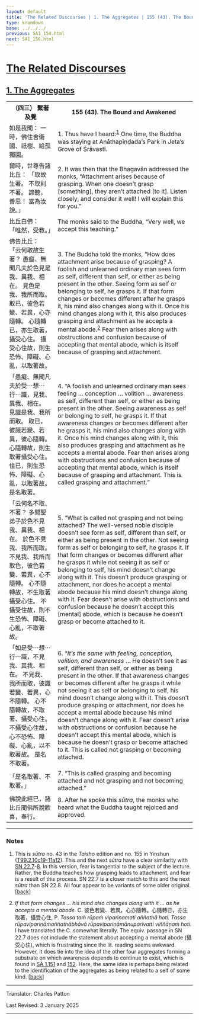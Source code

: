 ```yaml
---
layout: default
title: 'The Related Discourses | 1. The Aggregates | 155 (43). The Bound and Awakened'
type: kramdown
base: ../../../
previous: SA1_154.html
next: SA1_156.html
---
```


<h1><a href='../index.html'>The Related Discourses</a></h1>
<h2><a href='index.html'>1. The Aggregates</a></h2>

<table class="trans">
  <th class='ch'>（四三） 繫著及覺</th>
  <th class='en'>155 (43). The Bound and Awakened</th>
  <tr>
    <td class='ch' title='t99.2.10c19'>如是我聞： 一時，佛住舍衛國、祇樹、給孤獨園。</td>
    <td id='p1'>1. Thus have I heard:<sup id="ref1"><a href="#n1">1</a></sup> One time, the Buddha was staying at Anāthapiṇḍada’s Park in Jeta’s Grove of Śrāvastī.</td>
  </tr>
  <tr>
    <td class='ch' title='t99.2.10c20'>爾時，世尊告諸比丘： 「取故生著。 不取則不著。 諦聽，善思！ 當為汝說。」</td>
    <td id='p2'>2. It was then that the Bhagavān addressed the monks, “Attachment arises because of grasping. When one doesn’t grasp [something], they aren’t attached [to it]. Listen closely, and consider it well! I will explain this for you.”</td>
  </tr>
  <tr>
    <td class='ch' title='t99.2.10c21'>比丘白佛： 「唯然，受教。」</td>
    <td>The monks said to the Buddha, “Very well, we accept this teaching.”</td>
  </tr>
  <tr>
    <td class='ch' title='t99.2.10c22'>佛告比丘： 「云何取故生著？ 愚癡、無聞凡夫於色見是我、異我、相在。 見色是我、我所而取。 取已，彼色若變、若異，心亦隨轉。 心隨轉已，亦生取著，攝受心住。 攝受心住故，則生恐怖、障礙、心亂，以取著故。</td>
    <td id='p3'>3. The Buddha told the monks, “How does attachment arise because of grasping? A foolish and unlearned ordinary man sees form as self, different than self, or either as being present in the other. Seeing form as self or belonging to self, he grasps it. If that form changes or becomes different after he grasps it, his mind also changes along with it. Once his mind changes along with it, this also produces grasping and attachment as he accepts a mental abode.<sup id="ref2"><a href="#n2">2</a></sup> Fear then arises along with obstructions and confusion because of accepting that mental abode, which is itself because of grasping and attachment.</td>
  </tr>
  <tr>
    <td class='ch' title='t99.2.10c26'>「愚癡、無聞凡夫於受⋯想⋯行⋯識，見我、異我、相在。 見識是我、我所而取。 取已，彼識若變、若異，彼心隨轉。 心隨轉故，則生取著攝受心住。 住已，則生恐怖、障礙、心亂，以取著故。 是名取著。</td>
    <td id='p4'>4. “A foolish and unlearned ordinary man sees feeling … conception … volition … awareness as self, different than self, or either as being present in the other. Seeing awareness as self or belonging to self, he grasps it. If that awareness changes or becomes different after he grasps it, his mind also changes along with it. Once his mind changes along with it, this also produces grasping and attachment as he accepts a mental abode. Fear then arises along with obstructions and confusion because of accepting that mental abode, which is itself because of grasping and attachment. This is called grasping and attachment.”</td>
  </tr>
  <tr>
    <td class='ch' title='t99.2.11a1'>「云何名不取、不著？ 多聞聖弟子於色不見我、異我、相在。 於色不見我、我所而取。 不見我、我所而取色，彼色若變、若異，心不隨轉。 心不隨轉故，不生取著攝受心住。 不攝受住故，則不生恐怖、障礙、心亂，不取著故。</td>
    <td id='p5'>5. “What is called not grasping and not being attached? The well-versed noble disciple doesn’t see form as self, different than self, or either as being present in the other. Not seeing form as self or belonging to self, he grasps it. If that form changes or becomes different after he grasps it while not seeing it as self or belonging to self, his mind doesn’t change along with it. This doesn’t produce grasping or attachment, nor does he accept a mental abode because his mind doesn’t change along with it. Fear doesn’t arise with obstructions and confusion because he doesn’t accept this [mental] abode, which is because he doesn’t grasp or become attached to it.</td>
  </tr>
  <tr>
    <td class='ch' title='t99.2.11a6'>「如是受⋯想⋯行⋯識，不見我、異我、相在。 不見我、我所而取，彼識若變、若異，心不隨轉。 心不隨轉故，不取著、攝受心住。 不攝受心住故，心不恐怖、障礙、心亂，以不取著故。 是名不取著。</td>
    <td id='p6'>6. “<em>It’s the same with feeling, conception, volition, and awareness</em> … He doesn’t see it as self, different than self, or either as being present in the other. If that awareness changes or becomes different after he grasps it while not seeing it as self or belonging to self, his mind doesn’t change along with it. This doesn’t produce grasping or attachment, nor does he accept a mental abode because his mind doesn’t change along with it. Fear doesn’t arise with obstructions or confusion because he doesn’t accept this mental abode, which is because he doesn’t grasp or become attached to it. This is called not grasping or becoming attached.</td>
  </tr>
  <tr>
    <td class='ch' title='t99.2.11a11'>「是名取著、不取著。」</td>
    <td id='p7'>7. “This is called grasping and becoming attached and not grasping and not becoming attached.”</td>
  </tr>
  <tr>
    <td class='ch' title='t99.2.11a11'>佛說此經已，諸比丘聞佛所說歡喜，奉行。</td>
    <td id='p8'>8. After he spoke this <em>sūtra</em>, the monks who heard what the Buddha taught rejoiced and approved.</td>
  </tr>
</table>

<hr/>

<h3 id="notes">Notes</h3>

<ol class="notes-list">
<li id="n1"><p>This is <em>sūtra</em> no. 43 in the <cite>Taisho</cite> edition and no. 155 in Yinshun (<a href="https://cbetaonline.dila.edu.tw/zh/T02n0099_p0010c19" target="_blank">T99.2.10c19-11a12</a>). This and the next <em>sūtra</em> have a clear similarity with <a href="https://suttacentral.net/sn22.7" target="_blank">SN 22.7</a>-<a href="https://suttacentral.net/sn22.8" target="_blank">8</a>. In this version, fear is tangential to the subject of the lecture. Rather, the Buddha teaches how grasping leads to attachment, and fear is a result of this process. SN 22.7 is a closer match to this and the next <em>sūtra</em> than SN 22.8. All four appear to be variants of some older original. [<a href="#ref1">back</a>]</p></li>
<li id="n2"><p><em>If that form changes … his mind also changes along with it … as he accepts a mental abode.</em> C. <span class="ch">彼色若變、若異，心亦隨轉。心隨轉已，亦生取著，攝受心住</span>, P. <em>Tassa taṁ rūpaṁ vipariṇamati aññathā hoti. Tassa rūpavipariṇāmaññathābhāvā rūpavipariṇāmānuparivatti viññāṇaṁ hoti.</em> I have translated the C. somewhat literally. The equiv. passage in SN 22.7 does not include the statement about accepting a mental abode (<span class="ch">攝受心住</span>), which is frustrating since the lit. reading seems awkward. However, it does tie into the idea of the other four aggregates forming a substrate on which awareness depends to continue to exist, which is found in <a href="SA1_151.html" target="_blank">SĀ 1.151</a> and <a href="SA1_152.html" target="_blank">152</a>. Here, the same idea is perhaps being related to the identification of the aggregates as being related to a self of some kind. [<a href="#ref2">back</a>]</p></li>
</ol>
<hr/>

<p class="translator">Translator: Charles Patton</p>
<p class='revised'>Last Revised: 3 January 2025</p>

<hr/>